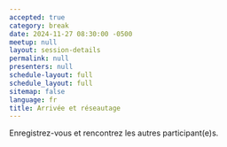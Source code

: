```yaml
---
accepted: true
category: break
date: 2024-11-27 08:30:00 -0500
meetup: null
layout: session-details
permalink: null
presenters: null
schedule-layout: full
schedule_layout: full
sitemap: false
language: fr
title: Arrivée et réseautage
---
```


Enregistrez-vous et rencontrez les autres participant(e)s.